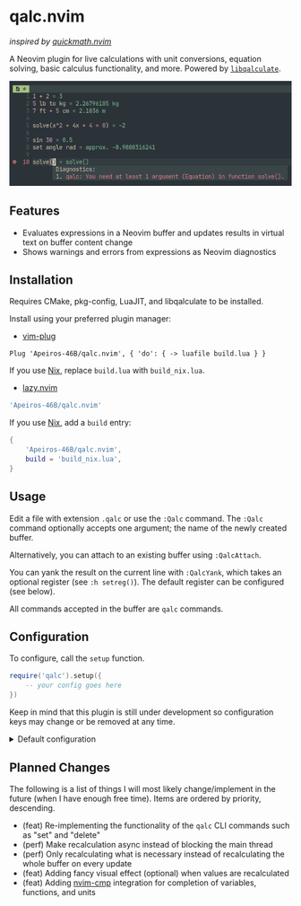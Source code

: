 # qalc.nvim

*inspired by [quickmath.nvim](https://github.com/jbyuki/quickmath.nvim)*

A Neovim plugin for live calculations with unit conversions, equation solving, basic calculus functionality, and more. Powered by [`libqalculate`](https://github.com/Qalculate/libqalculate).

![screenshot](assets/screenshot.png)

## Features

- Evaluates expressions in a Neovim buffer and updates results in virtual text on buffer content change
- Shows warnings and errors from expressions as Neovim diagnostics

## Installation

Requires CMake, pkg-config, LuaJIT, and libqalculate to be installed.

Install using your preferred plugin manager:

- [vim-plug](https://github.com/junegunn/vim-plug)
```vim
Plug 'Apeiros-46B/qalc.nvim', { 'do': { -> luafile build.lua } }
```
If you use [Nix](https://nixos.org/), replace `build.lua` with `build_nix.lua`.

- [lazy.nvim](https://github.com/folke/lazy.nvim)
```lua
'Apeiros-46B/qalc.nvim'
```
If you use [Nix](https://nixos.org/), add a `build` entry:
```lua
{
    'Apeiros-46B/qalc.nvim',
    build = 'build_nix.lua',
}
```

## Usage

Edit a file with extension `.qalc` or use the `:Qalc` command.
The `:Qalc` command optionally accepts one argument; the name of the newly created buffer.

Alternatively, you can attach to an existing buffer using `:QalcAttach`.

You can yank the result on the current line with `:QalcYank`, which takes an optional register (see `:h setreg()`). The default register can be configured (see below).

All commands accepted in the buffer are `qalc` commands.

## Configuration

To configure, call the `setup` function.

```lua
require('qalc').setup({
    -- your config goes here
})
```

Keep in mind that this plugin is still under development so configuration keys may change or be removed at any time.

<details>
  <summary>Default configuration</summary>

  TODO: update this section when configuration is finalized

  ```lua
  local config = {
      -- extra command arguments for Qalculate
      -- do NOT use the option `-t`/`--terse`; it will break the plugin
      -- example: { '--set', 'angle deg' } to use degrees as the default angle unit
      cmd_args = {}, -- table

      -- default name of a newly opened buffer
      -- set to '' to open an unnamed buffer
      bufname = '', -- string

      -- the plugin will set all attached buffers to have this filetype
      -- set to '' to disable setting the filetype
      -- the default is provided for basic syntax highlighting
      set_ft = 'config', -- string

      -- file extension to automatically attach qalc to
      -- set to '' to disable automatic attaching
      attach_extension = '*.qalc', -- string

      -- default register to yank results to
      -- default register = '@'
      -- clipboard        = '+'
      -- X11 selection    = '*'
      -- other registers not listed are also supported
      -- see `:h setreg()`
      yank_default_register = '@', -- string

      -- sign shown before result
      sign = '=', -- string

      -- whether or not to show a sign before the result
      show_sign = true, -- boolean

      -- whether or not to right align virtual text
      right_align = false, -- boolean

      -- highlight groups
      highlights = {
          sign     = '@conceal', -- sign before result
          result   = '@string',  -- result in virtual text
      },

      -- diagnostic options
      -- set to nil to respect the options in your neovim configuration
      -- (see `:h vim.diagnostic.config()`)
      diagnostics = { -- table?
          underline = true,
          virtual_text = false,
          signs = true,
          update_in_insert = true,
          severity_sort = true,
      }
  }
  ```
</details>

## Planned Changes

The following is a list of things I will most likely change/implement in the future (when I have enough free time). Items are ordered by priority, descending.

- (feat) Re-implementing the functionality of the `qalc` CLI commands such as "set" and "delete"
- (perf) Make recalculation async instead of blocking the main thread
- (perf) Only recalculating what is necessary instead of recalculating the whole buffer on every update
- (feat) Adding fancy visual effect (optional) when values are recalculated
- (feat) Adding [nvim-cmp](https://github.com/hrsh7th/nvim-cmp) integration for completion of variables, functions, and units

